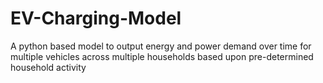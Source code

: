 # EV-Charging-Model
A python based model to output energy and power demand over time for multiple vehicles across multiple households based upon pre-determined household activity

